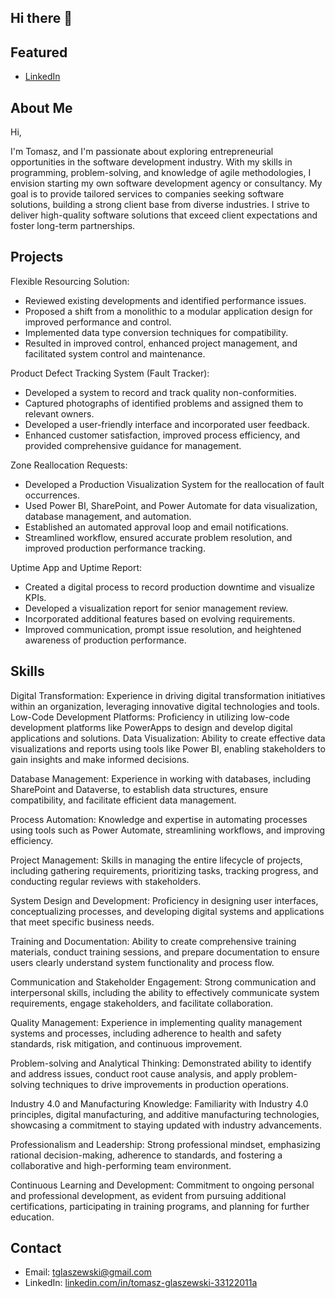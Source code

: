 ## Hi there 👋

## Featured

- [LinkedIn](https://www.linkedin.com/in/tomasz-glaszewski-33122011a/) 


## About Me

Hi, 

I'm Tomasz, and I'm passionate about exploring entrepreneurial opportunities in the software development industry. With my skills in programming, problem-solving, and knowledge of agile methodologies, I envision starting my own software development agency or consultancy. My goal is to provide tailored services to companies seeking software solutions, building a strong client base from diverse industries. I strive to deliver high-quality software solutions that exceed client expectations and foster long-term partnerships. 

## Projects

Flexible Resourcing Solution:

- Reviewed existing developments and identified performance issues.
- Proposed a shift from a monolithic to a modular application design for improved performance and control.
- Implemented data type conversion techniques for compatibility.
- Resulted in improved control, enhanced project management, and facilitated system control and maintenance.

Product Defect Tracking System (Fault Tracker):

- Developed a system to record and track quality non-conformities.
- Captured photographs of identified problems and assigned them to relevant owners.
- Developed a user-friendly interface and incorporated user feedback.
- Enhanced customer satisfaction, improved process efficiency, and provided comprehensive guidance for management.

Zone Reallocation Requests:

- Developed a Production Visualization System for the reallocation of fault occurrences.
- Used Power BI, SharePoint, and Power Automate for data visualization, database management, and automation.
- Established an automated approval loop and email notifications.
- Streamlined workflow, ensured accurate problem resolution, and improved production performance tracking.

Uptime App and Uptime Report:

- Created a digital process to record production downtime and visualize KPIs.
- Developed a visualization report for senior management review.
- Incorporated additional features based on evolving requirements.
- Improved communication, prompt issue resolution, and heightened awareness of production performance.

## Skills

Digital Transformation: Experience in driving digital transformation initiatives within an organization, leveraging innovative digital technologies and tools.
Low-Code Development Platforms: Proficiency in utilizing low-code development platforms like PowerApps to design and develop digital applications and solutions.
Data Visualization: Ability to create effective data visualizations and reports using tools like Power BI, enabling stakeholders to gain insights and make informed decisions.

Database Management: Experience in working with databases, including SharePoint and Dataverse, to establish data structures, ensure compatibility, and facilitate efficient data management.

Process Automation: Knowledge and expertise in automating processes using tools such as Power Automate, streamlining workflows, and improving efficiency.

Project Management: Skills in managing the entire lifecycle of projects, including gathering requirements, prioritizing tasks, tracking progress, and conducting regular reviews with stakeholders.

System Design and Development: Proficiency in designing user interfaces, conceptualizing processes, and developing digital systems and applications that meet specific business needs.

Training and Documentation: Ability to create comprehensive training materials, conduct training sessions, and prepare documentation to ensure users clearly understand system functionality and process flow.

Communication and Stakeholder Engagement: Strong communication and interpersonal skills, including the ability to effectively communicate system requirements, engage stakeholders, and facilitate collaboration.

Quality Management: Experience in implementing quality management systems and processes, including adherence to health and safety standards, risk mitigation, and continuous improvement.

Problem-solving and Analytical Thinking: Demonstrated ability to identify and address issues, conduct root cause analysis, and apply problem-solving techniques to drive improvements in production operations.

Industry 4.0 and Manufacturing Knowledge: Familiarity with Industry 4.0 principles, digital manufacturing, and additive manufacturing technologies, showcasing a commitment to staying updated with industry advancements.

Professionalism and Leadership: Strong professional mindset, emphasizing rational decision-making, adherence to standards, and fostering a collaborative and high-performing team environment.

Continuous Learning and Development: Commitment to ongoing personal and professional development, as evident from pursuing additional certifications, participating in training programs, and planning for further education.

## Contact

- Email: tglaszewski@gmail.com
- LinkedIn: [linkedin.com/in/tomasz-glaszewski-33122011a](https://www.linkedin.com/in/tomasz-glaszewski-33122011a/)
